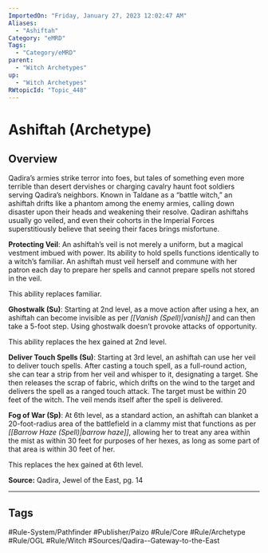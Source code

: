 ```yaml
---
ImportedOn: "Friday, January 27, 2023 12:02:47 AM"
Aliases:
  - "Ashiftah"
Category: "eMRD"
Tags:
  - "Category/eMRD"
parent:
  - "Witch Archetypes"
up:
  - "Witch Archetypes"
RWtopicId: "Topic_448"
---
```

# Ashiftah (Archetype)
## Overview
Qadira’s armies strike terror into foes, but tales of something even more terrible than desert dervishes or charging cavalry haunt foot soldiers serving Qadira’s neighbors. Known in Taldane as a “battle witch,” an ashiftah drifts like a phantom among the enemy armies, calling down disaster upon their heads and weakening their resolve. Qadiran ashiftahs usually go veiled, and even their cohorts in the Imperial Forces superstitiously believe that seeing their faces brings misfortune. 

**Protecting Veil**: An ashiftah’s veil is not merely a uniform, but a magical vestment imbued with power. Its ability to hold spells functions identically to a witch’s familiar. An ashiftah must veil herself and commune with her patron each day to prepare her spells and cannot prepare spells not stored in the veil. 

This ability replaces familiar. 

**Ghostwalk (Su)**: Starting at 2nd level, as a move action after using a hex, an ashiftah can become invisible as per *[[Vanish (Spell)|vanish]]* and can then take a 5-foot step. Using ghostwalk doesn’t provoke attacks of opportunity. 

This ability replaces the hex gained at 2nd level. 

**Deliver Touch Spells (Su)**: Starting at 3rd level, an ashiftah can use her veil to deliver touch spells. After casting a touch spell, as a full-round action, she can tear a strip from her veil and whisper to it, designating a target. She then releases the scrap of fabric, which drifts on the wind to the target and delivers the spell as a ranged touch attack. The target must be within 20 feet of the witch. The veil mends itself after the spell is delivered. 

**Fog of War (Sp)**: At 6th level, as a standard action, an ashiftah can blanket a 20-foot-radius area of the battlefield in a clammy mist that functions as per *[[Barrow Haze (Spell)|barrow haze]]*, allowing her to treat any area within the mist as within 30 feet for purposes of her hexes, as long as some part of that area is within 30 feet of her. 

This replaces the hex gained at 6th level. 

**Source:** Qadira, Jewel of the East, pg. 14


---
## Tags
#Rule-System/Pathfinder #Publisher/Paizo #Rule/Core #Rule/Archetype #Rule/OGL #Rule/Witch #Sources/Qadira--Gateway-to-the-East

